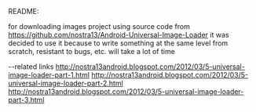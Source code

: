 README:

for downloading images project using source code from https://github.com/nostra13/Android-Universal-Image-Loader
it was decided to use it because to write something at the same level from scratch, resistant to bugs, etc. will take a lot of time

--related links
http://nostra13android.blogspot.com/2012/03/5-universal-image-loader-part-1.html
http://nostra13android.blogspot.com/2012/03/5-universal-image-loader-part-2.html
http://nostra13android.blogspot.com/2012/03/5-universal-image-loader-part-3.html